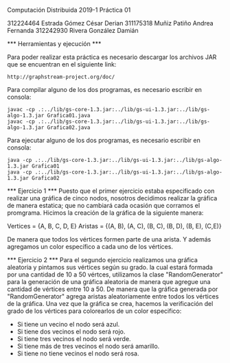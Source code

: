 Computación Distribuida 2019-1
Práctica 01

312224464 Estrada Gómez César Derian
311175318 Muñiz Patiño Andrea Fernanda
312242930 Rivera González Damián

*** Herramientas y ejecución ***

Para poder realizar esta práctica es necesario descargar los archivos JAR que
se encuentran en el siguiente link:

	http://graphstream-project.org/doc/

Para compilar alguno de los dos programas, es necesario escribir en consola:

	javac -cp .:../lib/gs-core-1.3.jar:../lib/gs-ui-1.3.jar:../lib/gs-algo-1.3.jar Grafica01.java
	javac -cp .:../lib/gs-core-1.3.jar:../lib/gs-ui-1.3.jar:../lib/gs-algo-1.3.jar Grafica02.java

Para ejecutar alguno de los dos programas, es necesario escribir en consola:

	java -cp .:../lib/gs-core-1.3.jar:../lib/gs-ui-1.3.jar:../lib/gs-algo-1.3.jar Grafica01
	java -cp .:../lib/gs-core-1.3.jar:../lib/gs-ui-1.3.jar:../lib/gs-algo-1.3.jar Grafica02

*** Ejercicio 1 ***
Puesto que el primer ejercicio estaba especificado con realizar una gráfica de cinco nodos, nosotros decidimos 
realizar la gráfica de manera estatica; que no cambiará cada ocasión que corramos el promgrama. 
Hicimos la creación de la gráfica de la siguiente manera:

Vertices = {A, B, C, D, E}
Aristas = {(A, B), (A, C), (B, C), (B, D), (B, E), (C,E)}

De manera que todos los vértices formen parte de una arista. 
Y además agregamos un color específico a cada uno de los vértices. 

*** Ejercicio 2 ***
Para el segundo ejercicio realizamos una gráfica aleatoria y pintamos sus vértices según su grado.
la cual estará formada por una cantidad de 10 a 50 vértces, utilizamos la clase "RandomGenerator" 
para la generación de una gráfica aleatoria de manera que agregue una cantidad de vértices entre 10 a 50.
De manera que la gráfica generada por "RandomGenerator" agrega aristas aleatoriamente entre 
todos los vértices de la gráfica. 
Una vez que la gráfica se crea, hacemos la verificación del grado de los vértices para colorearlos 
de un color especifico:

- Si tiene un vecino el nodo será azul.
- Si tiene dos vecinos el nodo será rojo.
- Si tiene tres vecinos el nodo será verde.
- Si tiene más de tres vecinos el nodo será amarillo.
- Si tiene no tiene vecinos el nodo será rosa.  
